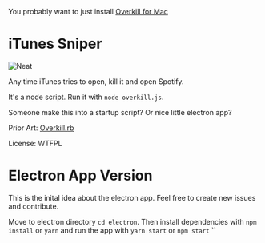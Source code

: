 You probably want to just install [Overkill for Mac](https://github.com/KrauseFx/overkill-for-mac)

# iTunes Sniper

![Neat](./neat.gif)

Any time iTunes tries to open, kill it and open Spotify.

It's a node script. Run it with `node overkill.js`.

Someone make this into a startup script? Or nice little electron app?

Prior Art: [Overkill.rb](https://github.com/KrauseFx/overkill/blob/master/overkill.rb)

License: WTFPL

# Electron App Version

This is the inital idea about the electron app. Feel free to create new issues and contribute.

Move to electron directory `cd electron`. Then install dependencies with `npm install` or `yarn` and run the app with `yarn start` or `npm start` ``

